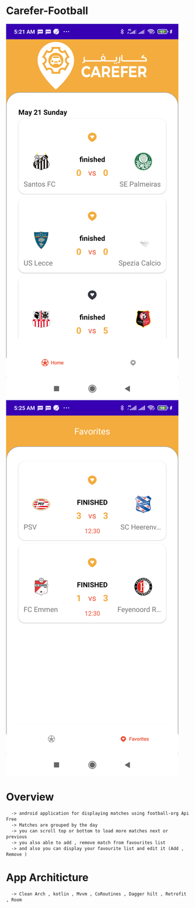 # Carefer-Football
![Screenshot](https://github.com/hima2020/Carefer-Football/blob/main/screenshot-1685499670317.png)
![Screenshot](https://github.com/hima2020/Carefer-Football/blob/main/screenshot-1685499904520.png)


# Overview
      -> android application for displaying matches using football-org Api Free 
      -> Matches are grouped by the day 
      -> you can scroll top or bottom to load more matches next or previous 
      -> you also able to add , remove match from favourites list 
      -> and also you can display your favourite list and edit it (Add , Remove )

# App Architicture 

      -> Clean Arch , kotlin , Mvvm , CoRoutines , Dagger hilt , Retrofit , Room 

